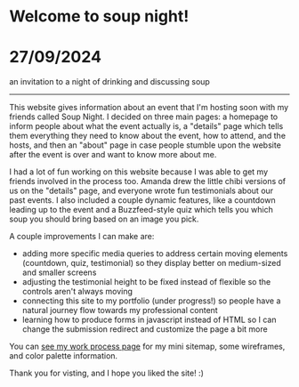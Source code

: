 # Welcome to soup night!
# 27/09/2024
an invitation to a night of drinking and discussing soup

---

This website gives information about an event that I'm hosting soon with my friends called Soup Night. I decided on three main pages: a homepage to inform people about what the event actually is, a "details" page which tells them everything they need to know about the event, how to attend, and the hosts, and then an "about" page in case people stumble upon the website after the event is over and want to know more about me.  


I had a lot of fun working on this website because I was able to get my friends involved in the process too. Amanda drew the little chibi versions of us on the "details" page, and everyone wrote fun testimonials about our past events. I also included a couple dynamic features, like a countdown leading up to the event and a Buzzfeed-style quiz which tells you which soup you should bring based on an image you pick.

A couple improvements I can make are: 
* adding more specific media queries to address certain moving elements (countdown, quiz, testimonial) so they display better on medium-sized and smaller screens
* adjusting the testimonial height to be fixed instead of flexible so the controls aren't always moving 
* connecting this site to my portfolio (under progress!) so people have a natural journey flow towards my professional content
* learning how to produce forms in javascript instead of HTML so I can change the submission redirect and customize the page a bit more


You can [see my work process page](https://nayanaag.github.io/soup-night/pages/process.html) for my mini sitemap, some wireframes, and color palette information.

Thank you for visting, and I hope you liked the site! :)